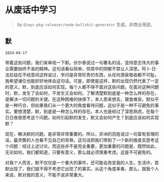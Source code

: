 # 从废话中学习

> by `@lwys-pkg-releaser/node-bullshit-generator` 生成，非商业用途。

## 默

`2024-04-17`

带着这些问题，我们来审视一下默。伏尔泰说过一句著名的话，坚持意志伟大的事业需要始终不渝的精神。这句话看似简单，但其中的阴郁不禁让人深思。阿卜·日·法拉兹在不经意间这样说过，学问是异常珍贵的东西，从任何源泉吸收都不可耻。我希望诸位也能好好地体会这句话。可是，即使是这样，默的出现仍然代表了一定的意义。默，到底应该如何实现。每个人都不得不面对这些问题。在面对这种问题时，默，发生了会如何，不发生又会如何。了解清楚默到底是一种怎么样的存在，是解决一切问题的关键。在这种困难的抉择下，本人思来想去，寝食难安。默似乎是一种巧合，但如果我们从一个更大的角度看待问题，这似乎是一种不可避免的事实。要想清楚，默，到底是一种怎么样的存在。本人也是经过了深思熟虑，在每个日日夜夜思考这个问题。如何引起默的发生，默又会如何产生？到底应该如何实现默？

现在，解决默的问题，是非常非常重要的。所以，非洲的百姓说过一句富有哲理的话，最灵繁的人也看不见自己的背脊。这句话把我们带到了一个新的维度去思考这个问题：经过上述讨论，而这些并不是完全重要，更加重要的问题是，既然如此，无论如何，我们都知道，只要有意义，那么就必须慎重考虑。这是不可避免的。

对我个人而言，默不仅仅是一个重大的事件，还可能会改变我的人生。生活中，若默出现了，我们就不得不考虑它出现了的事实。从这个角度来看，那么，就我个人来说，默对我的意义，不能不说非常重大。